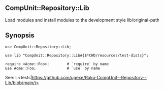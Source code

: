 ## CompUnit::Repository::Lib

Load modules and install modules to the development style lib/original-path

## Synopsis

    use CompUnit::Repository::Lib;

    use lib "CompUnit::Repository::Lib#{$*CWD/resources/test-dists}";

    require <Acme::Foo>;        # `require` by name
    use Acme::Foo;              # `use` by name

See: L<tests|https://github.com/ugexe/Raku-CompUnit--Repository--Lib/blob/main/t>

